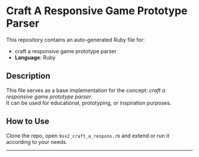 # Craft A Responsive Game Prototype Parser

This repository contains an auto-generated Ruby file for:

- craft a responsive game prototype parser
- **Language**: Ruby

## Description

This file serves as a base implementation for the concept: *craft a responsive game prototype parser*.  
It can be used for educational, prototyping, or inspiration purposes.

## How to Use

Clone the repo, open `9sx2_craft_a_respons.rb` and extend or run it according to your needs.

---


